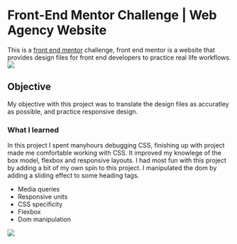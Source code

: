 # Front-End Mentor Challenge | Web Agency Website
This is a [front end mentor](https://frontendmentor.io) challenge, front end mentor is a website that provides
design files for front end developers to practice real life workflows.
![](./Creative-desktop.gif)


## Objective
My objective with this project was to translate the design files as accuratley as possible, and practice responsive design.





   
### What I learned
In this project I spent manyhours debugging CSS, finishing up with project made me comfortable working with CSS.
It improved my knowlege of the box model, flexbox and responsive layouts. I had most fun with this project by adding a bit of my own spin 
to this project. I manipulated the dom by adding a sliding effect to some heading tags.


+ Media queries
+ Responsive units
+ CSS specificity
+ Flexbox
+ Dom manipulation

![](./Creative-mobile.gif)
    

    